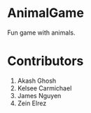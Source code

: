 # AnimalGame
Fun game with animals.

# Contributors
1. Akash Ghosh
2. Kelsee Carmichael
3. James Nguyen
4. Zein Elrez
